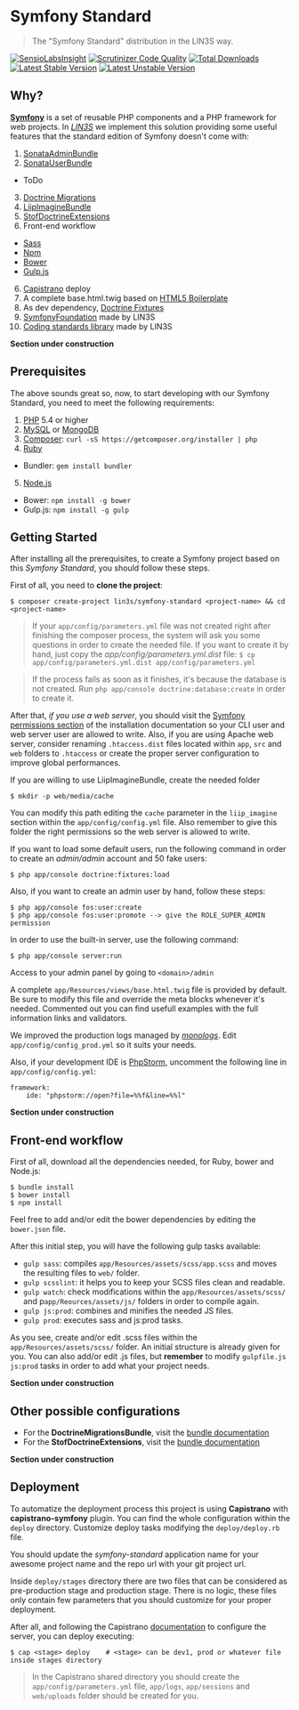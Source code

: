 # Symfony Standard
> The "Symfony Standard" distribution in the LIN3S way.

[![SensioLabsInsight](https://insight.sensiolabs.com/projects/00c67aae-3f52-419b-93df-751050299dcb/mini.png)](https://insight.sensiolabs.com/projects/00c67aae-3f52-419b-93df-751050299dcb)
[![Scrutinizer Code Quality](https://scrutinizer-ci.com/g/LIN3S/SymfonyStandard/badges/quality-score.png?b=master)](https://scrutinizer-ci.com/g/LIN3S/SymfonyStandard/?branch=master)
[![Total Downloads](https://poser.pugx.org/lin3s/symfony-standard/downloads)](https://packagist.org/packages/lin3s/symfony-standard)
&nbsp;&nbsp;&nbsp;&nbsp;
[![Latest Stable Version](https://poser.pugx.org/lin3s/symfony-standard/v/stable.svg)](https://packagist.org/packages/lin3s/symfony-standard)
[![Latest Unstable Version](https://poser.pugx.org/lin3s/symfony-standard/v/unstable.svg)](https://packagist.org/packages/lin3s/symfony-standard)

## Why?
[**Symfony**][1] is a set of reusable PHP components and a PHP framework for web projects. In [*LIN3S*][2] we implement
this solution providing some useful features that the standard edition of Symfony doesn't come with:

1. [SonataAdminBundle][3]
2. [SonataUserBundle][4]
 * ToDo
3. [Doctrine Migrations][5]
3. [LiipImagineBundle][6]
4. [StofDoctrineExtensions][7]
5. Front-end workflow
 * [Sass][8]
 * [Npm][9]
 * [Bower][10]
 * [Gulp.js][11]
6. [Capistrano][12] deploy
7. A complete base.html.twig based on [HTML5 Boilerplate][13]
8. As dev dependency, [Doctrine Fixtures][23]
9. [SymfonyFoundation][24] made by LIN3S
10. [Coding standards library][25] made by LIN3S

**Section under construction**

## Prerequisites
The above sounds great so, now, to start developing with our Symfony Standard, you need to meet the following
requirements:

1. [PHP][14] 5.4 or higher
2. [MySQL][15] or [MongoDB][16]
3. [Composer][17]: `curl -sS https://getcomposer.org/installer | php`
4. [Ruby][18]
  * Bundler: `gem install bundler`
5. [Node.js][19]
  * Bower: `npm install -g bower`
  * Gulp.js: `npm install -g gulp`

## Getting Started
After installing all the prerequisites, to create a Symfony project based on this *Symfony Standard*, you should
follow these steps.

First of all, you need to **clone the project**:
```
$ composer create-project lin3s/symfony-standard <project-name> && cd <project-name>
```

> If your `app/config/parameters.yml` file was not created right after finishing the composer process, the system
will ask you some questions in order to create the needed file. If you want to create it by hand, just copy the
*app/config/parameters.yml.dist* file:
`$ cp app/config/parameters.yml.dist app/config/parameters.yml`

> If the process fails as soon as it finishes, it's because the database is not created. Run
`php app/console doctrine:database:create` in order to create it.

After that, *if you use a web server*, you should visit the [Symfony permissions section][20] of the installation
documentation so your CLI user and web server user are allowed to write. Also, if you are using Apache web server,
consider renaming `.htaccess.dist` files located within `app`, `src` and `web` folders to `.htaccess` or create the
proper server configuration to improve global performances.

If you are willing to use LiipImagineBundle, create the needed folder
```
$ mkdir -p web/media/cache
```

You can modify this path editing the `cache` parameter in the `liip_imagine` section within the `app/config/config.yml`
file. Also remember to give this folder the right permissions so the web server is allowed to write.

If you want to load some default users, run the following command in order to create an *admin/admin* account and 50
fake users:
```
$ php app/console doctrine:fixtures:load
```

Also, if you want to create an admin user by hand, follow these steps:
```
$ php app/console fos:user:create
$ php app/console fos:user:promote --> give the ROLE_SUPER_ADMIN permission
```

In order to use the built-in server, use the following command:
```
$ php app/console server:run
```

Access to your admin panel by going to `<domain>/admin`

A complete `app/Resources/views/base.html.twig` file is provided by default.
Be sure to modify this file and override the meta blocks whenever it's needed. Commented
out you can find usefull examples with the full information links and validators.

We improved the production logs managed by [*monologs*][21]. Edit `app/config/config_prod.yml`
so it suits your needs.

Also, if your development IDE is [PhpStorm][22], uncomment the following line in `app/config/config.yml`:
```
framework:
    ide: "phpstorm://open?file=%%f&line=%%l"
```

**Section under construction**

## Front-end workflow
First of all, download all the dependencies needed, for Ruby, bower and Node.js:
```
$ bundle install
$ bower install
$ npm install
```

Feel free to add and/or edit the bower dependencies by editing the `bower.json` file.

After this initial step, you will have the following gulp tasks available:
* `gulp sass`: compiles `app/Resources/assets/scss/app.scss` and moves the resulting files to `web/` folder.
* `gulp scsslint`: it helps you to keep your SCSS files clean and readable.
* `gulp watch`: check modifications within the `app/Resources/assets/scss/` and p`app/Reources/assets/js/` folders in order to compile again.
* `gulp js:prod`: combines and minifies the needed JS files.
* `gulp prod`: executes sass and js:prod tasks.

As you see, create and/or edit .scss files within the `app/Resources/assets/scss/` folder. An initial structure is
already given for you. You can also add/or edit .js files, but **remember** to modify `gulpfile.js` `js:prod` tasks in
order to add what your project needs.

**Section under construction**

## Other possible configurations
* For the **DoctrineMigrationsBundle**, visit the [bundle documentation][5]
* For the **StofDoctrineExtensions**, visit the [bundle documentation][7]

**Section under construction**

## Deployment
To automatize the deployment process this project is using **Capistrano** with **capistrano-symfony** plugin. You can
find the whole configuration within the `deploy` directory. Customize deploy tasks modifying the `deploy/deploy.rb` file.

You should update the *symfony-standard* application name for your awesome project name and the repo url with your
git project url.

Inside `deploy/stages` directory there are two files that can be considered as pre-production stage and production stage.
There is no logic, these files only contain few parameters that you should customize for your proper deployment.

After all, and following the Capistrano [documentation][11] to configure the server, you can deploy executing:
```
$ cap <stage> deploy    # <stage> can be dev1, prod or whatever file inside stages directory
```

> In the Capistrano shared directory you should create the `app/config/parameters.yml` file, `app/logs`, `app/sessions`
and `web/uploads` folder should be created for you.

[1]: http://symfony.com/
[2]: http://lin3s.com
[3]: https://sonata-project.org/bundles/admin
[4]: https://sonata-project.org/bundles/user
[5]: http://sass-lang.com/
[6]: https://symfony.com/doc/master/bundles/DoctrineMigrationsBundle/index.html
[7]: https://github.com/stof/StofDoctrineExtensionsBundle/blob/master/Resources/doc/index.rst
[8]: https://github.com/liip/LiipImagineBundle
[9]: https://www.npmjs.com/
[10]: http://bower.io/
[11]: http://gulpjs.com/
[12]: http://capistranorb.com/
[13]: https://html5boilerplate.com/
[14]: http://php.net
[15]: http://dev.mysql.com/downloads/
[16]: https://www.mongodb.org/
[17]: https://getcomposer.org/
[18]: https://www.ruby-lang.org/en/downloads/
[19]: https://nodejs.org/download/
[20]: http://symfony.com/doc/current/book/installation.html#book-installation-permissions
[21]: http://symfony.com/doc/master/cookbook/logging/monolog.html
[22]: https://www.jetbrains.com/phpstorm/
[23]: http://symfony.com/doc/current/bundles/DoctrineFixturesBundle/index.html
[24]: https://github.com/LIN3S/SymfonyFoundation
[25]: https://github.com/LIN3S/CS
